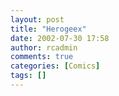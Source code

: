 ```yaml
---
layout: post
title: "Herogeex"
date: 2002-07-30 17:58
author: rcadmin
comments: true
categories: [Comics]
tags: []
---
```

<!--more--><img src="/wp/wp-content/comics/20020730.gif" alt="" />
